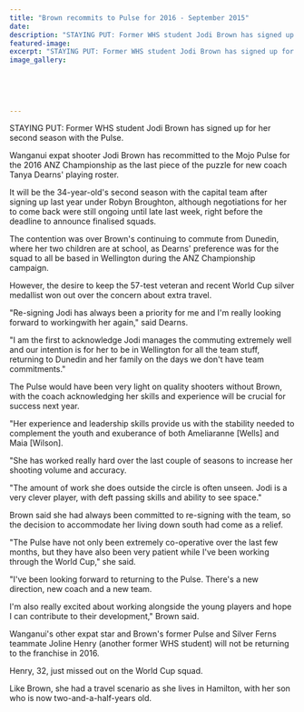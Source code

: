 ```yaml
---
title: "Brown recommits to Pulse for 2016 - September 2015"
date: 
description: "STAYING PUT: Former WHS student Jodi Brown has signed up for her second season with the Pulse, Wanganui Chronicle article on 1/9/15..."
featured-image: 
excerpt: "STAYING PUT: Former WHS student Jodi Brown has signed up for her second season with the Pulse."
image_gallery:
	
	
	
	
	
---
```


<p>STAYING PUT: Former WHS student Jodi Brown has signed up for her second season with the Pulse.</p>
<p>Wanganui expat shooter Jodi Brown has recommitted to the Mojo Pulse for the 2016 ANZ Championship as the last piece of the puzzle for new coach Tanya Dearns' playing roster.</p>
<p>It will be the 34-year-old's second season with the capital team after signing up last year under Robyn Broughton, although negotiations for her to come back were still ongoing until late last week, right before the deadline to announce finalised squads.</p>
<p>The contention was over Brown's continuing to commute from Dunedin, where her two children are at school, as Dearns' preference was for the squad to all be based in Wellington during the ANZ Championship campaign.</p>
<p>However, the desire to keep the 57-test veteran and recent World Cup silver medallist won out over the concern about extra travel.</p>
<p>"Re-signing Jodi has always been a priority for me and I'm really looking forward to workingwith her again," said Dearns.</p>
<p>"I am the first to acknowledge Jodi manages the commuting extremely well and our intention is for her to be in Wellington for all the team stuff, returning to Dunedin and her family on the days we don't have team commitments."</p>
<p>The Pulse would have been very light on quality shooters without Brown, with the coach acknowledging her skills and experience will be crucial for success next year.</p>
<p>"Her experience and leadership skills provide us with the stability needed to complement the youth and exuberance of both Ameliaranne [Wells] and Maia [Wilson].</p>
<p>"She has worked really hard over the last couple of seasons to increase her shooting volume and accuracy.</p>
<p>"The amount of work she does outside the circle is often unseen. Jodi is a very clever player, with deft passing skills and ability to see space."</p>
<p>Brown said she had always been committed to re-signing with the team, so the decision to accommodate her living down south had come as a relief.</p>
<p>"The Pulse have not only been extremely co-operative over the last few months, but they have also been very patient while I've been working through the World Cup," she said.</p>
<p>"I've been looking forward to returning to the Pulse. There's a new direction, new coach and a new team.</p>
<p>I'm also really excited about working alongside the young players and hope I can contribute to their development," Brown said.</p>
<p>Wanganui's other expat star and Brown's former Pulse and Silver Ferns teammate Joline Henry (another former WHS student) will not be returning to the franchise in 2016.</p>
<p>Henry, 32, just missed out on the World Cup squad.</p>
<p>Like Brown, she had a travel scenario as she lives in Hamilton, with her son who is now two-and-a-half-years old.</p>

